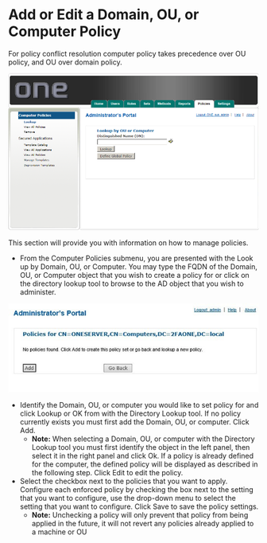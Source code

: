 # Add or Edit a Domain, OU, or Computer Policy

For policy conflict resolution computer policy takes precedence over OU policy, and OU over domain policy. 

![ OU Policy](images/policiesOU.png)

This section will provide you with information on how to manage policies.

* From the Computer Policies submenu, you are presented with the Look up by Domain, OU, or Computer. You may type the FQDN of the Domain, OU, or Computer object that you wish to create a policy for or click on the directory lookup tool to browse to the AD object that you wish to administer.

![Add Policy](images/policisAddOU.jpg)
* Identify the Domain, OU, or computer you would like to set policy for and click Lookup or OK from with the Directory Lookup tool. If no policy currently exists you must first add the Domain, OU, or computer. Click Add.
  * **Note:**	When selecting a Domain, OU, or computer with the Directory Lookup tool you must first identify the object in the left panel, then select it in the right panel and click Ok. If a policy is already defined for the computer, the defined policy will be displayed as described in the following step. Click Edit to edit the policy.
* Select the checkbox next to the policies that you want to apply. Configure each enforced policy by checking the box next to the setting that you want to configure, use the drop-down menu to select the setting that you want to configure. Click Save to save the policy settings.
  * **Note:** Unchecking a policy will only prevent that policy from being applied in the future, it will not revert any policies already applied to a machine or OU


